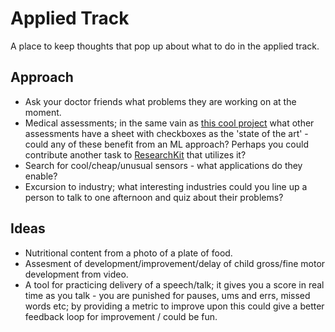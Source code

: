# Applied Track

A place to keep thoughts that pop up about what to do in the applied track.

## Approach

- Ask your doctor friends what problems they are working on at the moment.
- Medical assessments; in the same vain as [this cool project](http://machinemedicine.com/fingertapping/) what other assessments have a sheet with checkboxes as the 'state of the art' - could any of these benefit from an ML approach? Perhaps you could contribute another task to [ResearchKit](http://researchkit.org/) that utilizes it?
- Search for cool/cheap/unusual sensors - what applications do they enable?
- Excursion to industry; what interesting industries could you line up a person to talk to one afternoon and quiz about their problems?

## Ideas

- Nutritional content from a photo of a plate of food.
- Assesment of development/improvement/delay of child gross/fine motor development from video.
- A tool for practicing delivery of a speech/talk; it gives you a score in real time as you talk - you are punished for pauses, ums and errs, missed words etc; by providing a metric to improve upon this could give a better feedback loop for improvement / could be fun.

